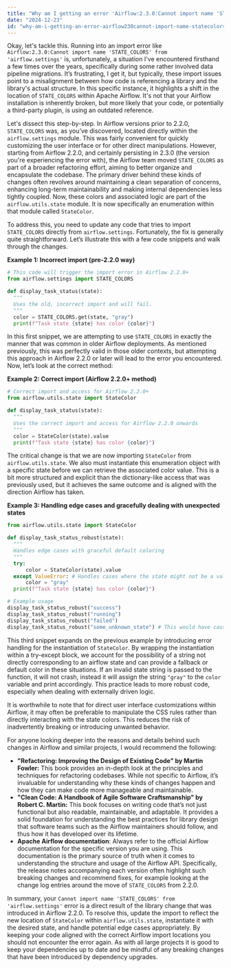 ```yaml
---
title: "Why am I getting an error 'Airflow:2.3.0:Cannot import name 'STATE_COLORS' from 'airflow.settings'?"
date: "2024-12-23"
id: "why-am-i-getting-an-error-airflow230cannot-import-name-statecolors-from-airflowsettings"
---
```


Okay, let's tackle this. Running into an import error like `Airflow:2.3.0:Cannot import name 'STATE_COLORS' from 'airflow.settings'` is, unfortunately, a situation I've encountered firsthand a few times over the years, specifically during some rather involved data pipeline migrations. It’s frustrating, I get it, but typically, these import issues point to a misalignment between how code is referencing a library and the library's actual structure. In this specific instance, it highlights a shift in the location of `STATE_COLORS` within Apache Airflow. It's not that your Airflow installation is inherently broken, but more likely that your code, or potentially a third-party plugin, is using an outdated reference.

Let's dissect this step-by-step. In Airflow versions prior to 2.2.0, `STATE_COLORS` was, as you’ve discovered, located directly within the `airflow.settings` module. This was fairly convenient for quickly customizing the user interface or for other direct manipulations. However, starting from Airflow 2.2.0, and certainly persisting in 2.3.0 (the version you're experiencing the error with), the Airflow team moved `STATE_COLORS` as part of a broader refactoring effort, aiming to better organize and encapsulate the codebase. The primary driver behind these kinds of changes often revolves around maintaining a clean separation of concerns, enhancing long-term maintainability and making internal dependencies less tightly coupled. Now, these colors and associated logic are part of the `airflow.utils.state` module. It is now specifically an enumeration within that module called `StateColor`.

To address this, you need to update any code that tries to import `STATE_COLORS` directly from `airflow.settings`. Fortunately, the fix is generally quite straightforward. Let’s illustrate this with a few code snippets and walk through the changes.

**Example 1: Incorrect import (pre-2.2.0 way)**

```python
# This code will trigger the import error in Airflow 2.2.0+
from airflow.settings import STATE_COLORS

def display_task_status(state):
  """
  Uses the old, incorrect import and will fail.
  """
  color = STATE_COLORS.get(state, "gray")
  print(f"Task state {state} has color {color}")
```

In this first snippet, we are attempting to use `STATE_COLORS` in exactly the manner that was common in older Airflow deployments. As mentioned previously, this was perfectly valid in those older contexts, but attempting this approach in Airflow 2.2.0 or later will lead to the error you encountered. Now, let’s look at the correct method:

**Example 2: Correct import (Airflow 2.2.0+ method)**

```python
# Correct import and access for Airflow 2.2.0+
from airflow.utils.state import StateColor

def display_task_status(state):
  """
  Uses the correct import and access for Airflow 2.2.0 onwards
  """
  color = StateColor(state).value
  print(f"Task state {state} has color {color}")
```

The critical change is that we are now importing `StateColor` from `airflow.utils.state`. We also must instantiate this enumeration object with a specific state before we can retrieve the associated color value. This is a bit more structured and explicit than the dictionary-like access that was previously used, but it achieves the same outcome and is aligned with the direction Airflow has taken.

**Example 3: Handling edge cases and gracefully dealing with unexpected states**

```python
from airflow.utils.state import StateColor

def display_task_status_robust(state):
  """
  Handles edge cases with graceful default coloring
  """
  try:
      color = StateColor(state).value
  except ValueError: # Handles cases where the state might not be a valid one.
      color = "gray"
  print(f"Task state {state} has color {color}")

# Example usage
display_task_status_robust("success")
display_task_status_robust("running")
display_task_status_robust("failed")
display_task_status_robust("some_unknown_state") # This would have caused an error
```

This third snippet expands on the previous example by introducing error handling for the instantiation of `StateColor`. By wrapping the instantiation within a try-except block, we account for the possibility of a string not directly corresponding to an airflow state and can provide a fallback or default color in these situations. If an invalid state string is passed to the function, it will not crash, instead it will assign the string `"gray"` to the `color` variable and print accordingly. This practice leads to more robust code, especially when dealing with externally driven logic.

It is worthwhile to note that for direct user interface customizations within Airflow, it may often be preferable to manipulate the CSS rules rather than directly interacting with the state colors. This reduces the risk of inadvertently breaking or introducing unwanted behavior.

For anyone looking deeper into the reasons and details behind such changes in Airflow and similar projects, I would recommend the following:

* **"Refactoring: Improving the Design of Existing Code" by Martin Fowler:** This book provides an in-depth look at the principles and techniques for refactoring codebases. While not specific to Airflow, it’s invaluable for understanding why these kinds of changes happen and how they can make code more manageable and maintainable.
* **"Clean Code: A Handbook of Agile Software Craftsmanship" by Robert C. Martin:** This book focuses on writing code that’s not just functional but also readable, maintainable, and adaptable. It provides a solid foundation for understanding the best practices for library design that software teams such as the Airflow maintainers should follow, and thus how it has developed over its lifetime.
* **Apache Airflow documentation**: Always refer to the official Airflow documentation for the specific version you are using. This documentation is the primary source of truth when it comes to understanding the structure and usage of the Airflow API. Specifically, the release notes accompanying each version often highlight such breaking changes and recommend fixes, for example looking at the change log entries around the move of `STATE_COLORS` from 2.2.0.

In summary, your `Cannot import name 'STATE_COLORS' from 'airflow.settings'` error is a direct result of the library change that was introduced in Airflow 2.2.0. To resolve this, update the import to reflect the new location of `StateColor` within `airflow.utils.state`, instantiate it with the desired state, and handle potential edge cases appropriately. By keeping your code aligned with the correct Airflow import locations you should not encounter the error again. As with all large projects it is good to keep your dependencies up to date and be mindful of any breaking changes that have been introduced by dependency upgrades.
